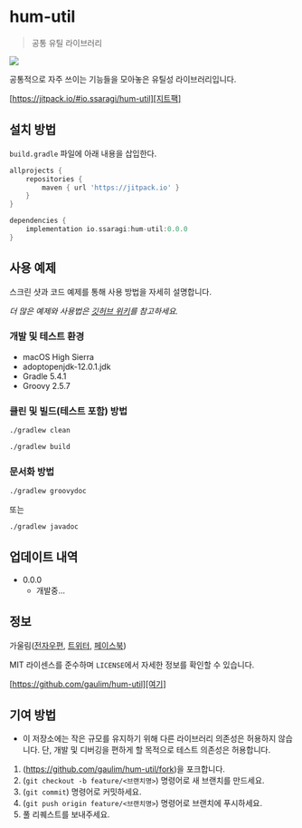 # hum-util

> 공통 유틸 라이브러리

[![](https://jitpack.io/v/io.ssaragi/hum-util.svg?label=Release)][지트팩]

공통적으로 자주 쓰이는 기능들을 모아놓은 유틸성 라이브러리입니다.

[https://jitpack.io/#io.ssaragi/hum-util][지트팩]


## 설치 방법

`build.gradle` 파일에 아래 내용을 삽입한다.
```gradle
allprojects {
    repositories {
        maven { url 'https://jitpack.io' }
    }
}

dependencies {
    implementation io.ssaragi:hum-util:0.0.0
}
```


## 사용 예제

스크린 샷과 코드 예제를 통해 사용 방법을 자세히 설명합니다.

_더 많은 예제와 사용법은 [깃허브 위키][위키]를 참고하세요._


### 개발 및 테스트 환경

* macOS High Sierra
* adoptopenjdk-12.0.1.jdk
* Gradle 5.4.1
* Groovy 2.5.7


### 클린 및 빌드(테스트 포함) 방법

```sh
./gradlew clean
```

```sh
./gradlew build
```


### 문서화 방법

```sh
./gradlew groovydoc
```
또는
```sh
./gradlew javadoc
```


## 업데이트 내역

* 0.0.0
  * 개발중...


## 정보

가울림([전자우편][전자우편], [트위터][트위터], [페이스북][페이스북])

MIT 라이센스를 준수하며 ``LICENSE``에서 자세한 정보를 확인할 수 있습니다.

[https://github.com/gaulim/hum-util][여기]


## 기여 방법

* 이 저장소에는 작은 규모를 유지하기 위해 다른 라이브러리 의존성은 허용하지 않습니다. 단, 개발 및 디버깅을 편하게 할 목적으로 테스트 의존성은 허용합니다.

1. (<https://github.com/gaulim/hum-util/fork>)을 포크합니다.
2. (`git checkout -b feature/<브랜치명>`) 명령어로 새 브랜치를 만드세요.
3. (`git commit`) 명령어로 커밋하세요.
4. (`git push origin feature/<브랜치명>`) 명령어로 브랜치에 푸시하세요. 
5. 풀 리퀘스트를 보내주세요.


<!-- 마크다운이나 그림 링크 모음들 -->
[여기]: https://github.com/gaulim/hum-util "바로 이곳"
[지트팩]: https://jitpack.io/#io.ssaragi/hum-util "지트팩"
[전자우편]: mailto:mrjozzz@gmail.com "주인장 전자우편"
[위키]: https://github.com/gaulim/hum-util/wiki "주인장 깃허브 위키 페이지"
[트위터]: https://twitter.com/mrjozzz "주인장 트위터"
[페이스북]: https://www.facebook.com/mrjozzz "주인장 페이스북"

